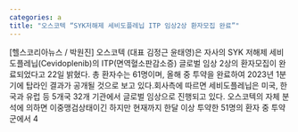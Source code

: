 ```yaml
---
categories: a
title: "오스코텍 “SYK저해제 세비도플레닙 ITP 임상2상 환자모집 완료”"
---
```

[헬스코리아뉴스 / 박원진] 오스코텍 (대표 김정근 윤태영)은 자사의 SYK 저해제 세비도플레닙(Cevidoplenib)의 ITP(면역혈소판감소증) 글로벌 임상 2상의 환자모집이 완료되었다고 22일 밝혔다. 총 환자수는 61명이며, 올해 중 투약을 완료하여 2023년 1분기에 탑라인 결과가 공개될 것으로 보고 있다.회사측에 따르면 세비도플레닙은 미국, 한국과 유럽 등 5개국 32개 기관에서 글로벌 임상으로 진행되고 있다. 오스코텍의 자체 분석에 의하면 이중맹검상태이긴 하지만 현재까지 한달 이상 투약한 51명의 환자 중 투약군에서 4